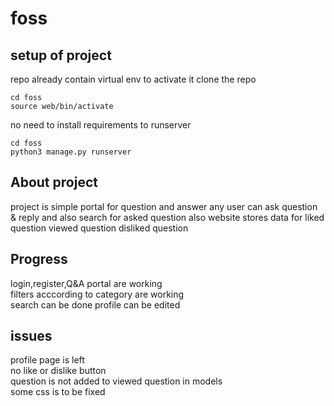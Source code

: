 # foss

## setup of project
repo already contain virtual env to activate it
clone the repo
```
cd foss
source web/bin/activate
```
no need to install requirements
to runserver
```
cd foss
python3 manage.py runserver
```

## About project
project is simple portal for question and answer any user can ask question & reply and also search for asked question
also website stores data for liked question viewed question disliked question

## Progress
login,register,Q&A portal are working  <br />
filters acccording to category are working <br />
search can be done profile can be edited

## issues
profile page is left<br />
no like or dislike button <br />
question is not added to viewed question in models <br />
some css is to be fixed

